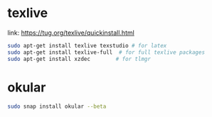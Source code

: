 # texlive
link: https://tug.org/texlive/quickinstall.html
```sh
sudo apt-get install texlive texstudio # for latex 
sudo apt-get install texlive-full  # for full texlive packages
sudo apt-get install xzdec        # for tlmgr
```

# okular
```sh
sudo snap install okular --beta
```
